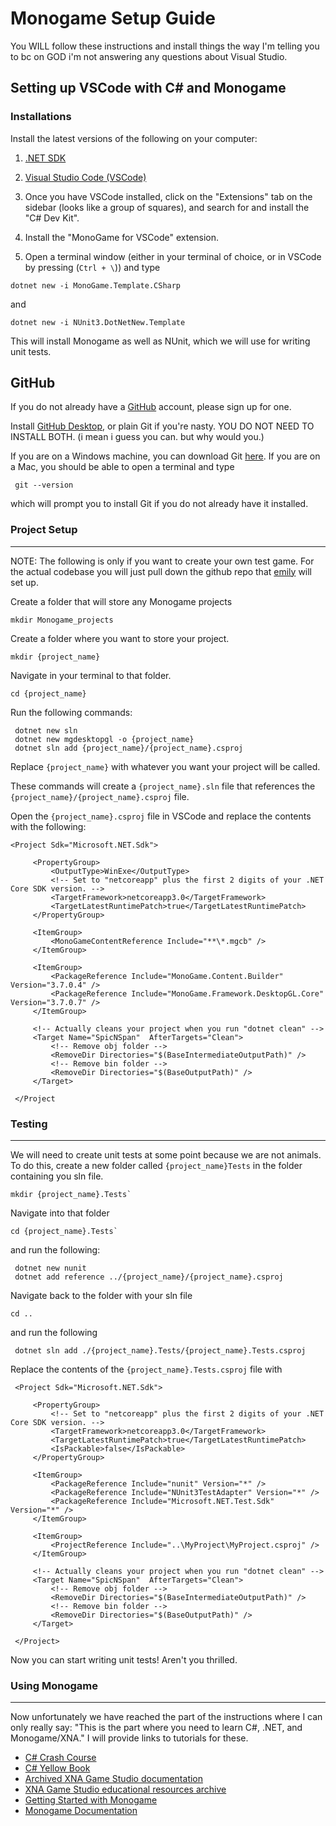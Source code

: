 # Monogame Setup Guide

You WILL follow these instructions and install things the way I'm telling you to bc on GOD i'm not answering any questions about Visual Studio.

## Setting up VSCode with C# and Monogame

### Installations

Install the latest versions of the following on your computer:

1. [.NET SDK](https://dotnet.microsoft.com/en-us/download)
2. [Visual Studio Code (VSCode)](https://code.visualstudio.com/)
3. Once you have VSCode installed, click on the "Extensions" tab on the sidebar (looks like a group of squares), and search for and install the "C# Dev Kit".
4. Install the "MonoGame for VSCode" extension.

5. Open a terminal window (either in your terminal of choice, or in VSCode by pressing (`Ctrl + \`)) and type

```
dotnet new -i MonoGame.Template.CSharp
```

and

```
dotnet new -i NUnit3.DotNetNew.Template
```

This will install Monogame as well as NUnit, which we will use for writing unit tests.

## GitHub

If you do not already have a [GitHub](https://github.com/) account, please sign up for one.

Install [GitHub Desktop](https://desktop.github.com/download/), or plain Git if you're nasty. YOU DO NOT NEED TO INSTALL BOTH. (i mean i guess you can. but why would you.)

If you are on a Windows machine, you can download Git [here](https://git-scm.com/download/win). If you are on a Mac, you should be able to open a terminal and type

```
 git --version
```

which will prompt you to install Git if you do not already have it installed.

### Project Setup

---

NOTE: The following is only if you want to create your own test game. For the actual codebase you will just pull down the github repo that [emily](https://github.com/ebrents) will set up.

Create a folder that will store any Monogame projects

```
mkdir Monogame_projects
```

Create a folder where you want to store your project.

```
mkdir {project_name}
```

Navigate in your terminal to that folder.

```
cd {project_name}
```

Run the following commands:

```
 dotnet new sln
 dotnet new mgdesktopgl -o {project_name}
 dotnet sln add {project_name}/{project_name}.csproj
```

Replace `{project_name}` with whatever you want your project will be called.

These commands will create a `{project_name}.sln` file that references the `{project_name}/{project_name}.csproj` file.

Open the `{project_name}.csproj` file in VSCode and replace the contents with the following:

```
<Project Sdk="Microsoft.NET.Sdk">

     <PropertyGroup>
         <OutputType>WinExe</OutputType>
         <!-- Set to "netcoreapp" plus the first 2 digits of your .NET Core SDK version. -->
         <TargetFramework>netcoreapp3.0</TargetFramework>
         <TargetLatestRuntimePatch>true</TargetLatestRuntimePatch>
     </PropertyGroup>

     <ItemGroup>
         <MonoGameContentReference Include="**\*.mgcb" />
     </ItemGroup>

     <ItemGroup>
         <PackageReference Include="MonoGame.Content.Builder" Version="3.7.0.4" />
         <PackageReference Include="MonoGame.Framework.DesktopGL.Core" Version="3.7.0.7" />
     </ItemGroup>

     <!-- Actually cleans your project when you run "dotnet clean" -->
     <Target Name="SpicNSpan"  AfterTargets="Clean">
         <!-- Remove obj folder -->
         <RemoveDir Directories="$(BaseIntermediateOutputPath)" />
         <!-- Remove bin folder -->
         <RemoveDir Directories="$(BaseOutputPath)" />
     </Target>

 </Project
```

### Testing

---

We will need to create unit tests at some point because we are not animals. To do this, create a new folder called `{project_name}Tests` in the folder containing you sln file.

```
mkdir {project_name}.Tests`
```

Navigate into that folder

```
cd {project_name}.Tests`
```

and run the following:

```
 dotnet new nunit
 dotnet add reference ../{project_name}/{project_name}.csproj
```

Navigate back to the folder with your sln file

```
cd ..
```

and run the following

```
 dotnet sln add ./{project_name}.Tests/{project_name}.Tests.csproj
```

Replace the contents of the `{project_name}.Tests.csproj` file with

```
 <Project Sdk="Microsoft.NET.Sdk">

     <PropertyGroup>
         <!-- Set to "netcoreapp" plus the first 2 digits of your .NET Core SDK version. -->
         <TargetFramework>netcoreapp3.0</TargetFramework>
         <TargetLatestRuntimePatch>true</TargetLatestRuntimePatch>
         <IsPackable>false</IsPackable>
     </PropertyGroup>

     <ItemGroup>
         <PackageReference Include="nunit" Version="*" />
         <PackageReference Include="NUnit3TestAdapter" Version="*" />
         <PackageReference Include="Microsoft.NET.Test.Sdk" Version="*" />
     </ItemGroup>

     <ItemGroup>
         <ProjectReference Include="..\MyProject\MyProject.csproj" />
     </ItemGroup>

     <!-- Actually cleans your project when you run "dotnet clean" -->
     <Target Name="SpicNSpan"  AfterTargets="Clean">
         <!-- Remove obj folder -->
         <RemoveDir Directories="$(BaseIntermediateOutputPath)" />
         <!-- Remove bin folder -->
         <RemoveDir Directories="$(BaseOutputPath)" />
     </Target>

 </Project>
```

Now you can start writing unit tests! Aren't you thrilled.

### Using Monogame

---

Now unfortunately we have reached the part of the instructions where I can only really say: "This is the part where you need to learn C#, .NET, and Monogame/XNA." I will provide links to tutorials for these.

- [C# Crash Course](http://rbwhitaker.wikidot.com/c-sharp-tutorials)
- [C# Yellow Book](https://www.robmiles.com/c-yellow-book/)
- [Archived XNA Game Studio documentation](<https://docs.microsoft.com/en-us/previous-versions/windows/xna/bb200104(v=xnagamestudio.41)>)
- [XNA Game Studio educational resources archive](https://github.com/SimonDarksideJ/XNAGameStudio)
- [Getting Started with Monogame](http://rbwhitaker.wikidot.com/monogame-getting-started-tutorials)
- [Monogame Documentation](https://docs.monogame.net/articles/getting_started/index.html)
